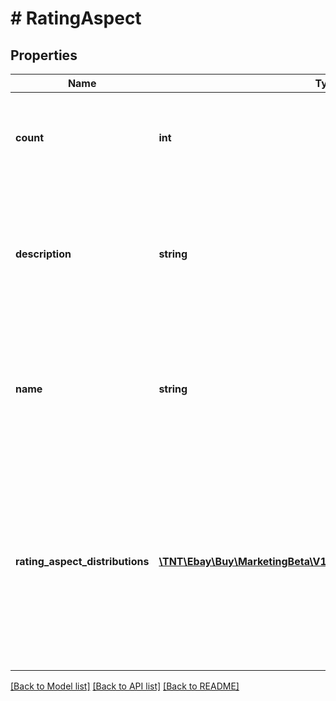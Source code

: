 # # RatingAspect

## Properties

Name | Type | Description | Notes
------------ | ------------- | ------------- | -------------
**count** | **int** | The number of eBay users that rated the product on this aspect. | [optional]
**description** | **string** | The name of the rating aspect. Camping tent examples: Is it lightweight? or Is it easy to set up? | [optional]
**name** | **string** | The answer or value of the rating aspect. Camping tent examples: Lightweight or Easy to set up | [optional]
**rating_aspect_distributions** | [**\TNT\Ebay\Buy\MarketingBeta\V1\Model\RatingAspectDistribution[]**](RatingAspectDistribution.md) | The container for the details of the aspect rating. The details show the aspect rating value, usually TRUE or FALSE and the user count and percentage. | [optional]

[[Back to Model list]](../../README.md#models) [[Back to API list]](../../README.md#endpoints) [[Back to README]](../../README.md)
